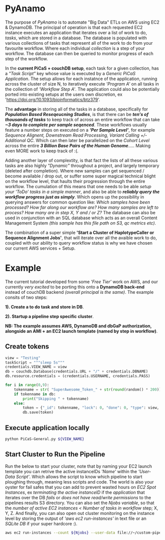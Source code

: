 # PyAnamo
The purpose of *PyAnamo* is to automate "Big Data" ETLs on AWS using EC2 &amp; DynamoDB. The principal of operation is that each requested EC2 instance executes an application that iterates over a list of work to do, *tasks*, which are stored in a database. The database is populated with various collections of tasks that represent all of the work to do from your favourite workflow. Where each individual *collection* is a step of your workflow. The database can then be queried to monitor progress of each step of the workflow.

In the **current PiCaS + couchDB setup**, each task for a given collection, has a *"Task Script"* key whose value is executed by a *Generic PiCaS Application*. The setup allows for each instatnce of the application, running across the cluster of size N, to iteratively execute *'Program A'* on all tasks in the collection of *'Workflow Step A'*. The application could also be potentially ported into existing setups at the users own discretion, ex 'https://doi.org/10.1093/bioinformatics/btz379'.

The **advantage** in storing all of the tasks in a database, specifically for ***Population Based Reseqeucning Studies***, is that there can be ***ten's of thousands of tasks*** to keep track of across an entire workflow that can take ***~3 days to complete per sample seqenced***. These workflows usually feature a number steps on executed on a ***'Per Sample Level'***, for example *Sequence Alignent, Downstream Read Processing, Variant Calling +/- Additional QC*. Which can then later be parallelized on the *Cohort Level* across the entire ***3 Billion Base Pairs of the Human Genome***..... Making even MORE work to keep track of :(.

Adding another layer of complextity, is that fact the lists of all these various tasks are also highly *"Dynamic"* throughout a project, and largely temporary (deleted after completion). Where new samples can get sequenced / become available / drop out, or suffer some super magical technical blight on the workflow level, that haults their progression through the entire workflow. The cumulation of this means that one needs to be able *setup your 'ToDo' tasks in a simple manner*, and also be able to ***reliably query the workflow progress just as simply***. Which opens up the possibility in querying answers for common question like: *Which samples have been processed? How far along our workflow are? How many samples are left to process? How many are in step X, Y and / or Z?* The database can also be used in conjunction with an SQL database which acts as an overall Content Management System *(this sample has this file path on S3, qc metrics etc)*.

The combination of a super simple **'Start a Cluster of HaplotypeCaller or Sequence Alignment Jobs'**, that will iterate over all the avaible work to do, coupled with our ability to query workflow status is why we have chosen our current AWS services + Setup.


# Example
The current tutorial developed from some *'Free Tier'* work on AWS, and our currently *very excited* to be porting this onto a **DynamoDB back-end** instead of couchDB backend *(overall principal is the same)*. The example consits of two steps:

**1). Create a to do task and store in DB**.

**2). Startup a pipeline step specific cluster**.

**NB: The example assumes AWS, DynamoDB and dbGaP authorization, alongside an AMI + an EC2 launch template (named by step in workflow)**.



## Create tokens

```python
view = "Testing"
taskScript = """sleep 5s"""
credentials.VIEW_NAME = view
db = couchdb.Database(credentials.URL + "/" + credentials.DBNAME)
db.resource.credentials = (credentials.USERNAME, credentials.PASS)

for i in range(0,9):
	tokenname = str( "SuperAwesome_Token_" + str(round(random() * 200)) + "_Testing")
	if tokenname in db:
		print("Skipping " + tokenname)
	else:
		token = {"_id": tokenname, "lock": 0, "done": 0, "type": view, "files": 'doggie', "Task_ID": tokenname, "Task_Script": taskScript}
		db.save(token)
```


## Execute application locally
```bash
python PiCaS-General.py ${VIEW_NAME}
```


## Start Cluster to Run the Pipeline
Run the below to start your cluster, note that by naming your EC2 launch template you can retrive the active instanceIDs *'Name'* within the *'User-Data Script'*. Which allows the script to know which pipeline to start ploughing through, meaning less scripts and code. The world is also your oyster for fail safes that you can add to prevent wasted hours on *EC2 Spot Instances*, ex *terminating the active instanceID* if the *application* that iterates over the DB *fails* or *does not have read/write permissions* to the pipelines results S3 directory. You can also set the *Njobs variable*, so that the *number of active EC2 instances < Number of tasks in workflow* step; X, Y, Z. And finally, you can also open out cluster monitoring on the instance level by storing the output of *'aws ec2 run-instances'* in text file or an *SQLite DB* if your super hardcore :).

```bash
aws ec2 run-instances --count ${Njobs} --user-data file://~/custom-pipeline/EC2-Fetch-Run.sh --launch-template "LaunchTemplateName=${Workflow}" > instance-data-${Njobs}.txt
```
